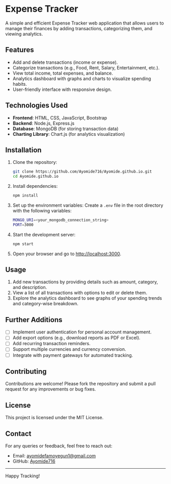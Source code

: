 # Expense Tracker

A simple and efficient Expense Tracker web application that allows users to manage their finances by adding transactions, categorizing them, and viewing analytics.

## Features

- Add and delete transactions (income or expense).
- Categorize transactions (e.g., Food, Rent, Salary, Entertainment, etc.).
- View total income, total expenses, and balance.
- Analytics dashboard with graphs and charts to visualize spending habits.
- User-friendly interface with responsive design.

## Technologies Used

- **Frontend**: HTML, CSS, JavaScript, Bootstrap
- **Backend**: Node.js, Express.js
- **Database**: MongoDB (for storing transaction data)
- **Charting Library**: Chart.js (for analytics visualization)

## Installation

1. Clone the repository:
   ```bash
   git clone https://github.com/Ayomide716/Ayomide.github.io.git
   cd Ayomide.github.io
   ```

2. Install dependencies:
   ```bash
   npm install
   ```

3. Set up the environment variables:
   Create a `.env` file in the root directory with the following variables:
   ```bash
   MONGO_URI=<your_mongodb_connection_string>
   PORT=3000
   ```

4. Start the development server:
   ```bash
   npm start
   ```

5. Open your browser and go to [http://localhost:3000](http://localhost:3000).

## Usage

1. Add new transactions by providing details such as amount, category, and description.
2. View a list of all transactions with options to edit or delete them.
3. Explore the analytics dashboard to see graphs of your spending trends and category-wise breakdown.

## Further Additions

- [ ] Implement user authentication for personal account management.
- [ ] Add export options (e.g., download reports as PDF or Excel).
- [ ] Add recurring transaction reminders.
- [ ] Support multiple currencies and currency conversion.
- [ ] Integrate with payment gateways for automated tracking.

## Contributing

Contributions are welcome! Please fork the repository and submit a pull request for any improvements or bug fixes.

## License

This project is licensed under the MIT License.

## Contact

For any queries or feedback, feel free to reach out:
- Email: ayomidefamoyegun1@gmail.com
- GitHub: [Ayomide716](https://github.com/Ayomide716)

---

Happy Tracking!


